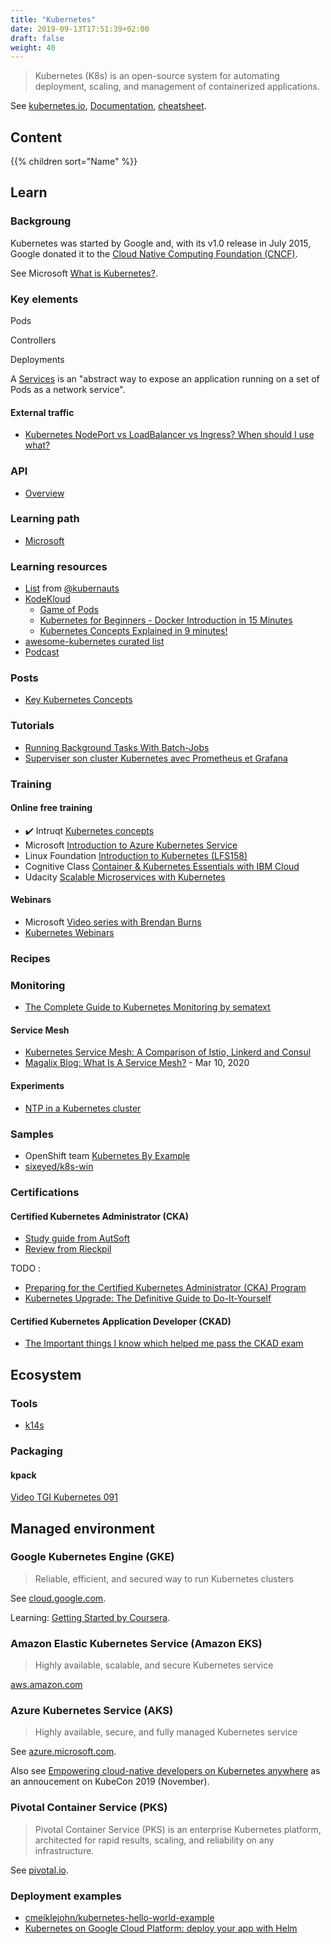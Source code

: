 ```yaml
---
title: "Kubernetes"
date: 2019-09-13T17:51:39+02:00
draft: false
weight: 40
---
```


> Kubernetes (K8s) is an open-source system for automating deployment, scaling, and management of containerized applications.

See [kubernetes.io](https://kubernetes.io/), [Documentation](https://kubernetes.io/docs/home/), [cheatsheet](https://devpro.github.io/kubernetes/cheatsheet.html).

## Content

{{% children sort="Name" %}}

## Learn

### Backgroung

Kubernetes was started by Google and, with its v1.0 release in July 2015, Google donated it to the [Cloud Native Computing Foundation (CNCF)](https://www.cncf.io/).

See Microsoft [What is Kubernetes?](https://aka.ms/k8slearning).

### Key elements

Pods

Controllers

Deployments

A [Services](https://kubernetes.io/docs/concepts/services-networking/service/) is an "abstract way to expose an application running on a set of Pods as a network service".

#### External traffic

- [Kubernetes NodePort vs LoadBalancer vs Ingress? When should I use what?](https://medium.com/google-cloud/kubernetes-nodeport-vs-loadbalancer-vs-ingress-when-should-i-use-what-922f010849e0)

### API

- [Overview](https://kubernetes.io/docs/reference/generated/kubernetes-api/v1.15/)

### Learning path

- [Microsoft](https://azure.microsoft.com/en-us/resources/kubernetes-learning-path/)

### Learning resources

- [List](https://docs.google.com/spreadsheets/d/10NltoF_6y3mBwUzQ4bcQLQfCE1BWSgUDcJXy-Qp2JEU/edit#gid=0) from [@kubernauts](https://twitter.com/kubernauts)
- [KodeKloud](https://kodekloud.com)
  - [Game of Pods](https://kodekloud.com/p/game-of-pods)
  - [Kubernetes for Beginners - Docker Introduction in 15 Minutes](https://www.youtube.com/watch?v=rmf04ylI2K0)
  - [Kubernetes Concepts Explained in 9 minutes!](https://www.youtube.com/watch?v=QJ4fODH6DXI)
- [awesome-kubernetes curated list](https://ramitsurana.github.io/awesome-kubernetes/)
- [Podcast](https://kubernetespodcast.com/)

### Posts

- [Key Kubernetes Concepts](https://towardsdatascience.com/key-kubernetes-concepts-62939f4bc08e)

### Tutorials

- [Running Background Tasks With Batch-Jobs](https://medium.com/google-cloud/kubernetes-running-background-tasks-with-batch-jobs-56482fbc853)
- [Superviser son cluster Kubernetes avec Prometheus et Grafana](https://blog.syloe.com/superviser-cluster-kubernetes-avec-grafana-et-prometheus/)

### Training

#### Online free training

- :heavy_check_mark: Intruqt [Kubernetes concepts](https://instruqt.com/public/tracks/kubernetes-concepts)
- Microsoft [Introduction to Azure Kubernetes Service](https://docs.microsoft.com/en-us/learn/modules/intro-to-azure-kubernetes-service/index)
- Linux Foundation [Introduction to Kubernetes (LFS158)](https://training.linuxfoundation.org/training/introduction-to-kubernetes/)
- Cognitive Class [Container & Kubernetes Essentials with IBM Cloud](https://cognitiveclass.ai/courses/kubernetes-course)
- Udacity [Scalable Microservices with Kubernetes](https://www.udacity.com/course/scalable-microservices-with-kubernetes--ud615)

#### Webinars

- Microsoft [Video series with Brendan Burns](https://aka.ms/k8s/lightboard)
- [Kubernetes Webinars](https://www.youtube.com/playlist?list=PLF3s2WICJlqOiymMaTLjwwHz-MSVbtJPQ&ref=hackr.io)

### Recipes

### Monitoring

- [The Complete Guide to Kubernetes Monitoring by sematext](https://sematext.com/guides/kubernetes-monitoring/)

#### Service Mesh

- [Kubernetes Service Mesh: A Comparison of Istio, Linkerd and Consul](https://platform9.com/blog/kubernetes-service-mesh-a-comparison-of-istio-linkerd-and-consul/)
- [Magalix Blog: What Is A Service Mesh?](https://www.magalix.com/blog/what-is-a-service-mesh) - Mar 10, 2020

#### Experiments

- [NTP in a Kubernetes cluster](https://tech.goglides.com/2020/03/09/manage-ntp-using-kubernetes/)

### Samples

- OpenShift team [Kubernetes By Example](http://kubernetesbyexample.com/)
- [sixeyed/k8s-win](https://github.com/sixeyed/k8s-win)

### Certifications

#### Certified Kubernetes Administrator (CKA)

- [Study guide from AutSoft](https://blog.autsoft.hu/certified-kubernetes-administrator/)
- [Review from Rieckpil](https://rieckpil.de/review-ckad-certified-kubernetes-application-developer-program/)

TODO :

- [Preparing for the Certified Kubernetes Administrator (CKA) Program](https://dzone.com/articles/preparing-for-the-certified-kubernetes-administrat?edition=542303&utm_source=Zone%20Newsletter&utm_medium=email&utm_campaign=cloud%202019-12-09)
- [Kubernetes Upgrade: The Definitive Guide to Do-It-Yourself](https://dzone.com/articles/kubernetes-upgrade-the-definitive-guide-to-do-it-yourself?edition=595298)

#### Certified Kubernetes Application Developer (CKAD)

- [The Important things I know which helped me pass the CKAD exam](https://medium.com/@vishwas76/the-important-things-i-know-which-helped-me-pass-the-ckad-exam-d1f460aff1c2)

## Ecosystem

### Tools

- [k14s](https://k14s.io/)

### Packaging

#### kpack

[Video TGI Kubernetes 091](https://www.youtube.com/watch?v=4zkRX9PSJ5k&feature=youtu.be)

## Managed environment

### Google Kubernetes Engine (GKE)

> Reliable, efficient, and secured way to run Kubernetes clusters

See [cloud.google.com](https://cloud.google.com/kubernetes-engine/).

Learning: [Getting Started by Coursera](https://www.coursera.org/learn/google-kubernetes-engine).

### Amazon Elastic Kubernetes Service (Amazon EKS)

> Highly available, scalable, and secure Kubernetes service

[aws.amazon.com](https://aws.amazon.com/eks/)

### Azure Kubernetes Service (AKS)

> Highly available, secure, and fully managed Kubernetes service

See [azure.microsoft.com](https://azure.microsoft.com/en-us/services/kubernetes-service/).

Also see [Empowering cloud-native developers on Kubernetes anywhere](https://cloudblogs.microsoft.com/opensource/2019/11/19/microsoft-kubecon-2019-announcements/) as an annoucement on KubeCon 2019 (November).

### Pivotal Container Service (PKS)

> Pivotal Container Service (PKS) is an enterprise Kubernetes platform, architected for rapid results, scaling, and reliability on any infrastructure.

See [pivotal.io](https://pivotal.io/platform/pivotal-container-service).

### Deployment examples

- [cmeiklejohn/kubernetes-hello-world-example](https://github.com/cmeiklejohn/kubernetes-hello-world-example)
- [Kubernetes on Google Cloud Platform: deploy your app with Helm](https://www.padok.fr/en/blog/kubernetes-google-cloud-platform-app-helm)
